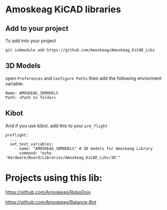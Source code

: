 # Amoskeag KiCAD libraries

## Add to your project

To add into your project

```
git submodule add https://github.com/Amoskeag/Amoskeag_KiCAD_Libs
```

## 3D Models

open `Preferences` and `Configure Paths` then add the following enviorment variable:

```
Name: AMOSKEAG_3DMODELS
Path: <Path to folder>
```


## Kibot

And if you use kibot, add this to your `pre_flight`

```
preflight:
  ...
  set_text_variables:
    - name: "AMOSKEAG_3DMODELS" # 3D models for Amoskeag Library
      command: "echo 'Hardware/Board/Libraries/Amoskeag_KiCAD_Libs/3D'"
```

# Projects using this lib:

https://github.com/Amoskeag/RoboDojo

https://github.com/Amoskeag/Balance-Bot